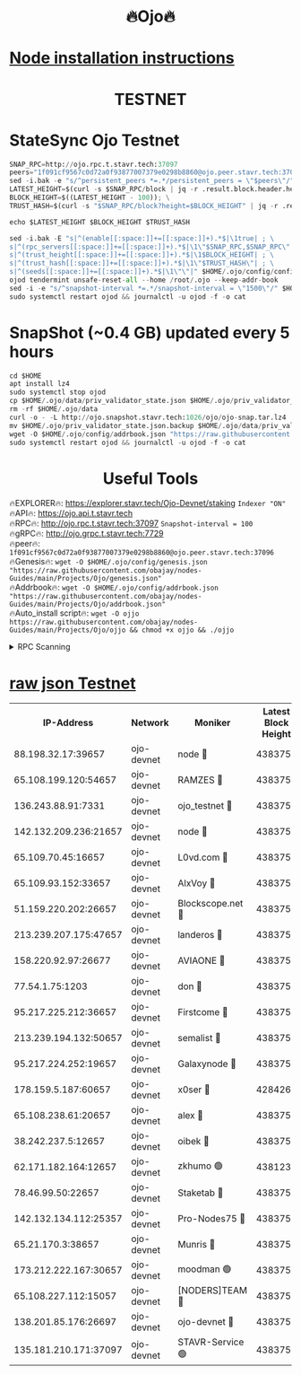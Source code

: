 <h1 align="center"> 🔥Ojo🔥</h1>

[Node installation instructions](https://github.com/obajay/nodes-Guides/tree/main/Projects/Ojo)
=

<h1 align="center"> TESTNET</h1>

# StateSync Ojo Testnet
```python
SNAP_RPC=http://ojo.rpc.t.stavr.tech:37097
peers="1f091cf9567c0d72a0f93877007379e0298b8860@ojo.peer.stavr.tech:37096"
sed -i.bak -e "s/^persistent_peers *=.*/persistent_peers = \"$peers\"/" $HOME/.ojo/config/config.toml
LATEST_HEIGHT=$(curl -s $SNAP_RPC/block | jq -r .result.block.header.height); \
BLOCK_HEIGHT=$((LATEST_HEIGHT - 100)); \
TRUST_HASH=$(curl -s "$SNAP_RPC/block?height=$BLOCK_HEIGHT" | jq -r .result.block_id.hash)

echo $LATEST_HEIGHT $BLOCK_HEIGHT $TRUST_HASH

sed -i.bak -E "s|^(enable[[:space:]]+=[[:space:]]+).*$|\1true| ; \
s|^(rpc_servers[[:space:]]+=[[:space:]]+).*$|\1\"$SNAP_RPC,$SNAP_RPC\"| ; \
s|^(trust_height[[:space:]]+=[[:space:]]+).*$|\1$BLOCK_HEIGHT| ; \
s|^(trust_hash[[:space:]]+=[[:space:]]+).*$|\1\"$TRUST_HASH\"| ; \
s|^(seeds[[:space:]]+=[[:space:]]+).*$|\1\"\"|" $HOME/.ojo/config/config.toml
ojod tendermint unsafe-reset-all --home /root/.ojo --keep-addr-book
sed -i -e "s/^snapshot-interval *=.*/snapshot-interval = \"1500\"/" $HOME/.ojo/config/app.toml
sudo systemctl restart ojod && journalctl -u ojod -f -o cat
```
# SnapShot (~0.4 GB) updated every 5 hours
```python
cd $HOME
apt install lz4
sudo systemctl stop ojod
cp $HOME/.ojo/data/priv_validator_state.json $HOME/.ojo/priv_validator_state.json.backup
rm -rf $HOME/.ojo/data
curl -o - -L http://ojo.snapshot.stavr.tech:1026/ojo/ojo-snap.tar.lz4 | lz4 -c -d - | tar -x -C $HOME/.ojo --strip-components 2
mv $HOME/.ojo/priv_validator_state.json.backup $HOME/.ojo/data/priv_validator_state.json
wget -O $HOME/.ojo/config/addrbook.json "https://raw.githubusercontent.com/obajay/nodes-Guides/main/Projects/Ojo/addrbook.json"
sudo systemctl restart ojod && journalctl -u ojod -f -o cat
```
 <h1 align="center"> Useful Tools</h1>

🔥EXPLORER🔥:        https://explorer.stavr.tech/Ojo-Devnet/staking        `Indexer "ON"` \
🔥API🔥:                     https://ojo.api.t.stavr.tech \
🔥RPC🔥:                    http://ojo.rpc.t.stavr.tech:37097              `Snapshot-interval = 100` \
🔥gRPC🔥:                  http://ojo.grpc.t.stavr.tech:7729 \
🔥peer🔥:                   `1f091cf9567c0d72a0f93877007379e0298b8860@ojo.peer.stavr.tech:37096` \
🔥Genesis🔥:    ```wget -O $HOME/.ojo/config/genesis.json "https://raw.githubusercontent.com/obajay/nodes-Guides/main/Projects/Ojo/genesis.json"``` \
🔥Addrbook🔥:    ```wget -O $HOME/.ojo/config/addrbook.json "https://raw.githubusercontent.com/obajay/nodes-Guides/main/Projects/Ojo/addrbook.json"``` \
🔥Auto_install script🔥: ```wget -O ojjo https://raw.githubusercontent.com/obajay/nodes-Guides/main/Projects/Ojo/ojjo && chmod +x ojjo && ./ojjo```


<details>
<summary>RPC Scanning</summary>

<h2 align="center"> We scan nodes in real time every 4 hours. And we provide the final result of RPC endpoints.
We cannot influence the operation of these nodes in any way. </h2>


```python
If Voting Power is higher than 0 --> then the Node is a validator of the network and may be subject to attack and be a potential threat to the chain.
```
```python
We marked such validators with a red symbol
```

</details>

[raw json Testnet](https://rpc-check.ojot.stavr.tech/ojot/rpc-ojot-result.json)
=


<table><tr><th>IP-Address</th><th>Network</th><th>Moniker</th><th>Latest Block Height</th><th>Earliest Block Height</th><th>Catching Up</th><th>Tx Index</th><th>Voting Power</th><th>Scan Time</th></tr><tr><td>88.198.32.17:39657</td><td>ojo-devnet</td><td>node 🔴</td><td>4383756</td><td>300001</td><td>False</td><td>on</td><td>65654</td><td>2023-12-07T19:21:35.431479975UTC</td></tr><tr><td>65.108.199.120:54657</td><td>ojo-devnet</td><td>RAMZES 🔴</td><td>4383751</td><td>306156</td><td>False</td><td>on</td><td>15420</td><td>2023-12-07T19:21:08.837231210UTC</td></tr><tr><td>136.243.88.91:7331</td><td>ojo-devnet</td><td>ojo_testnet 🔴</td><td>4383753</td><td>308845</td><td>False</td><td>on</td><td>1000</td><td>2023-12-07T19:21:15.503442482UTC</td></tr><tr><td>142.132.209.236:21657</td><td>ojo-devnet</td><td>node 🔴</td><td>4383756</td><td>350001</td><td>False</td><td>on</td><td>1999</td><td>2023-12-07T19:21:34.203477519UTC</td></tr><tr><td>65.109.70.45:16657</td><td>ojo-devnet</td><td>L0vd.com 🔴</td><td>4383757</td><td>695918</td><td>False</td><td>off</td><td>998</td><td>2023-12-07T19:21:41.066556771UTC</td></tr><tr><td>65.109.93.152:33657</td><td>ojo-devnet</td><td>AlxVoy 🔴</td><td>4383756</td><td>2319801</td><td>False</td><td>on</td><td>4536782</td><td>2023-12-07T19:21:33.841161946UTC</td></tr><tr><td>51.159.220.202:26657</td><td>ojo-devnet</td><td>Blockscope.net 🔴</td><td>4383751</td><td>2658001</td><td>False</td><td>on</td><td>981</td><td>2023-12-07T19:21:08.099839962UTC</td></tr><tr><td>213.239.207.175:47657</td><td>ojo-devnet</td><td>landeros 🔴</td><td>4383755</td><td>2714001</td><td>False</td><td>off</td><td>11083</td><td>2023-12-07T19:21:29.020735303UTC</td></tr><tr><td>158.220.92.97:26677</td><td>ojo-devnet</td><td>AVIAONE 🔴</td><td>4383755</td><td>2754001</td><td>False</td><td>on</td><td>13867</td><td>2023-12-07T19:21:28.786317346UTC</td></tr><tr><td>77.54.1.75:1203</td><td>ojo-devnet</td><td>don 🔴</td><td>4383756</td><td>2906401</td><td>False</td><td>on</td><td>10</td><td>2023-12-07T19:21:35.160012844UTC</td></tr><tr><td>95.217.225.212:36657</td><td>ojo-devnet</td><td>Firstcome 🔴</td><td>4383753</td><td>2985946</td><td>False</td><td>on</td><td>13566</td><td>2023-12-07T19:21:15.244757504UTC</td></tr><tr><td>213.239.194.132:50657</td><td>ojo-devnet</td><td>semalist 🔴</td><td>4383751</td><td>3223522</td><td>False</td><td>on</td><td>19037</td><td>2023-12-07T19:21:09.133266508UTC</td></tr><tr><td>95.217.224.252:19657</td><td>ojo-devnet</td><td>Galaxynode 🔴</td><td>4383757</td><td>3685492</td><td>False</td><td>on</td><td>11888</td><td>2023-12-07T19:21:38.035609047UTC</td></tr><tr><td>178.159.5.187:60657</td><td>ojo-devnet</td><td>x0ser 🔴</td><td>4284267</td><td>3940946</td><td>False</td><td>off</td><td>9764</td><td>2023-12-07T19:21:15.844009705UTC</td></tr><tr><td>65.108.238.61:20657</td><td>ojo-devnet</td><td>alex 🔴</td><td>4383751</td><td>4158001</td><td>False</td><td>on</td><td>11359</td><td>2023-12-07T19:21:08.465288298UTC</td></tr><tr><td>38.242.237.5:12657</td><td>ojo-devnet</td><td>oibek 🔴</td><td>4383751</td><td>4196001</td><td>False</td><td>off</td><td>1008</td><td>2023-12-07T19:21:09.474126991UTC</td></tr><tr><td>62.171.182.164:12657</td><td>ojo-devnet</td><td>zkhumo 🟢</td><td>4381235</td><td>4196001</td><td>False</td><td>off</td><td>0</td><td>2023-12-07T19:21:34.721802299UTC</td></tr><tr><td>78.46.99.50:22657</td><td>ojo-devnet</td><td>Staketab 🔴</td><td>4383757</td><td>4254801</td><td>False</td><td>on</td><td>1276</td><td>2023-12-07T19:21:41.329202678UTC</td></tr><tr><td>142.132.134.112:25357</td><td>ojo-devnet</td><td>Pro-Nodes75 🔴</td><td>4383752</td><td>4283752</td><td>False</td><td>on</td><td>24651</td><td>2023-12-07T19:21:12.502552716UTC</td></tr><tr><td>65.21.170.3:38657</td><td>ojo-devnet</td><td>Munris 🔴</td><td>4383752</td><td>4283752</td><td>False</td><td>off</td><td>20123</td><td>2023-12-07T19:21:14.856896970UTC</td></tr><tr><td>173.212.222.167:30657</td><td>ojo-devnet</td><td>moodman 🟢</td><td>4383754</td><td>4283754</td><td>False</td><td>off</td><td>0</td><td>2023-12-07T19:21:26.362257402UTC</td></tr><tr><td>65.108.227.112:15057</td><td>ojo-devnet</td><td>[NODERS]TEAM 🔴</td><td>4383757</td><td>4283757</td><td>False</td><td>off</td><td>9999</td><td>2023-12-07T19:21:38.367913854UTC</td></tr><tr><td>138.201.85.176:26697</td><td>ojo-devnet</td><td>ojo-devnet 🔴</td><td>4383757</td><td>4283757</td><td>False</td><td>on</td><td>1000024000</td><td>2023-12-07T19:21:40.742779849UTC</td></tr><tr><td>135.181.210.171:37097</td><td>ojo-devnet</td><td>STAVR-Service 🟢</td><td>4383752</td><td>4383001</td><td>False</td><td>on</td><td>0</td><td>2023-12-07T19:21:10.206984435UTC</td></tr></table>